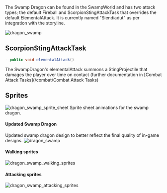 The Swamp Dragon can be found in the SwampWorld and has two attack types; the default Fireball and ScorpionStingAttackTask that overrides the default ElementalAttack. It is currently named "Siendiadut" as per integration with the storyline.

![dragon_swamp](uploads/08d67dbd6c660c2334d7d166b1b353e1/dragon_swamp.png)

## ScorpionStingAttackTask 
```java
- public void elementalAttack()
```
The SwampDragon's elementalAttack summons a StingProjectile that damages the player over time on contact (further documentation in [Combat Attack Tasks](/combat/Combat Attack Tasks)

## Sprites
![dragon_swamp_sprite_sheet](uploads/aa2478f05dc1a04daa0116190f34dc6c/dragon_swamp_sprite_sheet.png)
Sprite sheet animations for the swamp dragon.

#### Updated Swamp Dragon

Updated swamp dragon design to better reflect the final quality of in-game designs.
![dragon_swamp](uploads/5b5d4c5a5c637ea8a70d2851219cf6be/dragon_swamp.png)

#### Walking sprites

![dragon_swamp_walking_sprites](uploads/91acada209783b62defd667e991e5f76/dragon_swamp_walking_sprites.png)

#### Attacking sprites

![dragon_swamp_attacking_sprites](uploads/c74a4af2f1f86367a0977cf377cee0ae/dragon_swamp_attacking_sprites.png)


